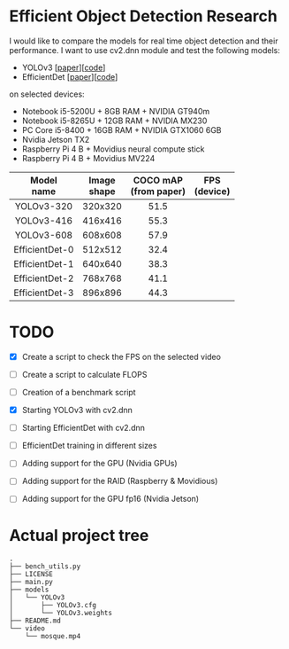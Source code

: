 # Efficient Object Detection Research
I would like to compare the models for real time object detection and their performance. I want to use cv2.dnn module and test the following models:
* YOLOv3 [[paper](https://arxiv.org/pdf/1804.02767.pdf)][[code](https://pjreddie.com/darknet/yolo/)]
* EfficientDet [[paper](https://arxiv.org/pdf/1911.09070.pdf)][[code](https://github.com/xuannianz/EfficientDet)]

on selected devices:
* Notebook i5-5200U + 8GB RAM + NVIDIA GT940m
* Notebook i5-8265U + 12GB RAM + NVIDIA MX230
* PC Core i5-8400 + 16GB RAM + NVIDIA GTX1060 6GB
* Nvidia Jetson TX2
* Raspberry Pi 4 B + Movidius neural compute stick
* Raspberry Pi 4 B + Movidius MV224

| Model<br>name | Image<br>shape | COCO mAP<br>(from paper) | FPS<br>(device) |
|:--------------:|:--------------:|:------------------------:|:---------------:|
| YOLOv3-320 | 320x320 | 51.5 |  |
| YOLOv3-416 | 416x416 | 55.3 |  |
| YOLOv3-608 | 608x608 | 57.9 |  |
| EfficientDet-0 | 512x512 | 32.4 |  |
| EfficientDet-1 | 640x640 | 38.3 |  |
| EfficientDet-2 | 768x768 | 41.1 |  |
| EfficientDet-3 | 896x896 | 44.3 |  |

# TODO
- [x] Create a script to check the FPS on the selected video
- [ ] Create a script to calculate FLOPS
- [ ] Creation of a benchmark script

- [x] Starting YOLOv3 with cv2.dnn
- [ ] Starting EfficientDet with cv2.dnn
- [ ] EfficientDet training in different sizes

- [ ] Adding support for the GPU (Nvidia GPUs)
- [ ] Adding support for the RAID (Raspberry & Movidious)
- [ ] Adding support for the GPU fp16 (Nvidia Jetson)

# Actual project tree
```
.
├── bench_utils.py
├── LICENSE
├── main.py
├── models
│   └── YOLOv3
│       ├── YOLOv3.cfg
│       └── YOLOv3.weights
├── README.md
└── video
    └── mosque.mp4
```

